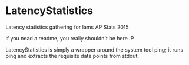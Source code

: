 # LatencyStatistics
Latency statistics gathering for Iams AP Stats 2015

If you nead a readme, you really shouldn't be here :P

LatencyStatistics is simply a wrapper around the system tool ping; it runs ping and extracts the requisite data points from stdout.
